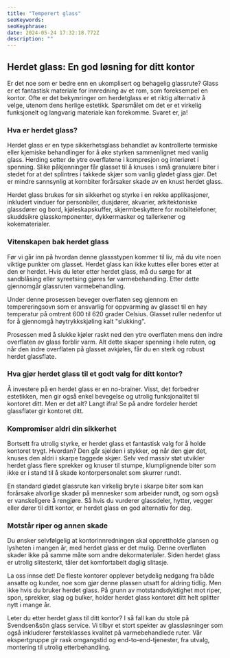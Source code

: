 ```yaml
---
title: "Temperert glass"
seoKeywords:
seoKeyphrase:
date: 2024-05-24 17:32:18.772Z
description: ""
---
```


## Herdet glass: En god løsning for ditt kontor

Er det noe som er bedre enn en ukomplisert og behagelig glassrute? Glass er et fantastisk materiale for innredning av et rom, som foreksempel en kontor. Ofte er det bekymringer om herdetglass er et riktig alternativ å velge, utenom dens herlige estetikk. Spørsmålet om det er et virkelig funksjonelt og langvarig materiale kan forekomme. Svaret er, ja!

### Hva er herdet glass?

Herdet glass er en type sikkerhetsglass behandlet av kontrollerte termiske eller kjemiske behandlinger for å øke styrken sammenlignet med vanlig glass. Herding setter de ytre overflatene i kompresjon og interiøret i spenning. Slike påkjenninger får glasset til å knuses i små granulære biter i stedet for at det splintres i takkede skjær som vanlig glødet glass gjør. Det er mindre sannsynlig at kornbiter forårsaker skade av en knust herdet glass.

Herdet glass brukes for sin sikkerhet og styrke i en rekke applikasjoner, inkludert vinduer for personbiler, dusjdører, akvarier, arkitektoniske glassdører og bord, kjøleskapskuffer, skjermbeskyttere for mobiltelefoner, skuddsikre glasskomponenter, dykkermasker og tallerkener og kokematerialer.

### Vitenskapen bak herdet glass

Før vi går inn på hvordan denne glassstypen kommer til liv, må du vite noen viktige punkter om glasset. Herdet glass kan ikke kuttes eller bores etter at den er herdet. Hvis du leter etter herdet glass, må du sørge for at sandblåsing eller syreetsing gjøres før varmebehandling. Etter dette gjennomgår glassruten varmebehandling.

Under denne prosessen beveger overflaten seg gjennom en tempereringsovn som er ansvarlig for oppvarming av glasset til en høy temperatur på omtrent 600 til 620 grader Celsius. Glasset ruller nedenfor ut for å gjennomgå høytrykkskjøling kalt "slukking".

Prosessen med å slukke kjøler raskt ned den ytre overflaten mens den indre overflaten av glass forblir varm. Alt dette skaper spenning i hele ruten, og når den indre overflaten på glasset avkjøles, får du en sterk og robust herdet glassflate.

### Hva gjør herdet glass til et godt valg for ditt kontor?

Å investere på en herdet glass er en no-brainer. Visst, det forbedrer estetikken, men gir også enkel bevegelse og utrolig funksjonalitet til kontoret ditt. Men er det alt? Langt ifra! Se på andre fordeler herdet glassflater gir kontoret ditt.

### Kompromiser aldri din sikkerhet

Bortsett fra utrolig styrke, er herdet glass et fantastisk valg for å holde kontoret trygt. Hvordan? Den går sjelden i stykker, og når den gjør det, knuses den aldri i skarpe taggede skjær. Selv ved massiv støt utvikler herdet glass flere sprekker og knuser til stumpe, klumplignende biter som ikke er i stand til å skade kontorpersonalet som skurrer rundt.

En standard glødet glassrute kan virkelig bryte i skarpe biter som kan forårsake alvorlige skader på mennesker som arbeider rundt, og som også er vanskeligere å rengjøre. Så hvis du vurderer glassdeler, hytter, vegger eller dører til ditt kontor, er herdet glass en god alternativ for deg.

### Motstår riper og annen skade

Du ønsker selvfølgelig at kontorinnredningen skal opprettholde glansen og lysheten i mangen år, med herdet glass er det mulig. Denne overflaten skader ikke på samme måte som andre dekormaterialer. Siden herdet glass er utrolig slitesterkt, tåler det komfortabelt daglig slitasje.

La oss innse det! De fleste kontorer opplever betydelig nedgang fra både ansatte og kunder, noe som gjør denne plassen utsatt for aldring tidlig. Men ikke hvis du bruker herdet glass. På grunn av motstandsdyktighet mot riper, spon, sprekker, slag og bulker, holder herdet glass kontoret ditt helt splitter nytt i mange år.

Leter du etter herdet glass til ditt kontor? I så fall kan du stole på Svendsen&sön glass service. Vi tilbyr et stort spekter av glassløsninger som også inkluderer førsteklasses kvalitet på varmebehandlede ruter. Vår ekspertgruppe gir rask omgangstid og end-to-end-tjenester, fra utvalg, montering til utrolig etterbehandling.
